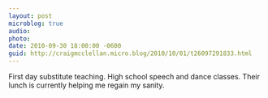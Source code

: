 ```yaml
---
layout: post
microblog: true
audio: 
photo: 
date: 2010-09-30 18:00:00 -0600
guid: http://craigmcclellan.micro.blog/2010/10/01/t26097291833.html
---
```

First day substitute teaching. High school speech and dance classes. Their lunch is currently helping me regain my sanity.
